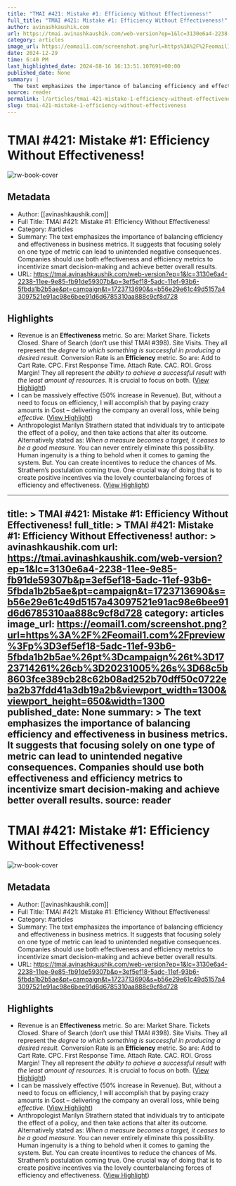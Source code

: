 ```yaml
---
title: "TMAI #421: Mistake #1: Efficiency Without Effectiveness!"
full_title: "TMAI #421: Mistake #1: Efficiency Without Effectiveness!"
author: avinashkaushik.com
url: https://tmai.avinashkaushik.com/web-version?ep=1&lc=3130e6a4-2238-11ee-9e85-fb91de59307b&p=3ef5ef18-5adc-11ef-93b6-5fbda1b2b5ae&pt=campaign&t=1723713690&s=b56e29e61c49d5157a43097521e91ac98e6bee91d6d6785310aa888c9cf8d728
category: articles
image_url: https://eomail1.com/screenshot.png?url=https%3A%2F%2Feomail1.com%2Fpreview%3Fp%3D3ef5ef18-5adc-11ef-93b6-5fbda1b2b5ae%26pt%3Dcampaign%26t%3D1723714261%26cb%3D20231005%26s%3D68c5b8603fce389cb28c62b08ad252b70dff50c0722eba2b37fdd41a3db19a2b&viewport_width=1300&viewport_height=650&width=1300
date: 2024-12-29
time: 6:40 PM
last_highlighted_date: 2024-08-16 16:13:51.107691+00:00
published_date: None
summary: |
  The text emphasizes the importance of balancing efficiency and effectiveness in business metrics. It suggests that focusing solely on one type of metric can lead to unintended negative consequences. Companies should use both effectiveness and efficiency metrics to incentivize smart decision-making and achieve better overall results.
source: reader
permalink: l/articles/tmai-421-mistake-1-efficiency-without-effectiveness
slug: tmai-421-mistake-1-efficiency-without-effectiveness
---
```

# TMAI #421: Mistake #1: Efficiency Without Effectiveness!

![rw-book-cover](https://eomail1.com/screenshot.png?url=https%3A%2F%2Feomail1.com%2Fpreview%3Fp%3D3ef5ef18-5adc-11ef-93b6-5fbda1b2b5ae%26pt%3Dcampaign%26t%3D1723714261%26cb%3D20231005%26s%3D68c5b8603fce389cb28c62b08ad252b70dff50c0722eba2b37fdd41a3db19a2b&viewport_width=1300&viewport_height=650&width=1300)

## Metadata
- Author: [[avinashkaushik.com]]
- Full Title: TMAI #421: Mistake #1: Efficiency Without Effectiveness!
- Category: #articles
- Summary: The text emphasizes the importance of balancing efficiency and effectiveness in business metrics. It suggests that focusing solely on one type of metric can lead to unintended negative consequences. Companies should use both effectiveness and efficiency metrics to incentivize smart decision-making and achieve better overall results.
- URL: https://tmai.avinashkaushik.com/web-version?ep=1&lc=3130e6a4-2238-11ee-9e85-fb91de59307b&p=3ef5ef18-5adc-11ef-93b6-5fbda1b2b5ae&pt=campaign&t=1723713690&s=b56e29e61c49d5157a43097521e91ac98e6bee91d6d6785310aa888c9cf8d728

## Highlights
- Revenue is an **Effectiveness** metric. 
  So are: Market Share. Tickets Closed. Share of Search (don’t use this! TMAI #398). Site Visits. 
  They all represent the *degree to which something is successful in producing a desired result.* 
  Conversion Rate is an **Efficiency** metric. 
  So are: Add to Cart Rate. CPC. First Response Time. Attach Rate. CAC. ROI. Gross Margin! 
  They all represent *the ability to achieve a successful result with the least amount of resources*. 
  It is crucial to focus on both. ([View Highlight](https://read.readwise.io/read/01j5dz6zevnd7de2jeap1p9wnp))
- I can be massively effective (50% increase in Revenue). But, without a need to focus on efficiency, I will accomplish that by paying crazy amounts in Cost – delivering the company an overall loss, while being *effective*. ([View Highlight](https://read.readwise.io/read/01j5dz7d7b4gkv14rcd13k2enq))
- Anthropologist Marilyn Strathern stated that individuals try to anticipate the effect of a policy, and then take actions that alter its outcome. Alternatively stated as: 
  *When a measure becomes a target, it ceases to be a good measure.* 
  You can never entirely eliminate this possibility. Human ingenuity is a thing to behold when it comes to gaming the system. 
  But. You can create incentives to reduce the chances of Ms. Strathern’s postulation coming true. One crucial way of doing that is to create positive incentives via the lovely counterbalancing forces of efficiency and effectiveness. ([View Highlight](https://read.readwise.io/read/01j5dzey7hahada4a1eqwn9kbk))


---
title: >
  TMAI #421: Mistake #1: Efficiency Without Effectiveness!
full_title: >
  TMAI #421: Mistake #1: Efficiency Without Effectiveness!
author: >
  avinashkaushik.com
url: https://tmai.avinashkaushik.com/web-version?ep=1&lc=3130e6a4-2238-11ee-9e85-fb91de59307b&p=3ef5ef18-5adc-11ef-93b6-5fbda1b2b5ae&pt=campaign&t=1723713690&s=b56e29e61c49d5157a43097521e91ac98e6bee91d6d6785310aa888c9cf8d728
category: articles
image_url: https://eomail1.com/screenshot.png?url=https%3A%2F%2Feomail1.com%2Fpreview%3Fp%3D3ef5ef18-5adc-11ef-93b6-5fbda1b2b5ae%26pt%3Dcampaign%26t%3D1723714261%26cb%3D20231005%26s%3D68c5b8603fce389cb28c62b08ad252b70dff50c0722eba2b37fdd41a3db19a2b&viewport_width=1300&viewport_height=650&width=1300
published_date: None
summary: >
  The text emphasizes the importance of balancing efficiency and effectiveness in business metrics. It suggests that focusing solely on one type of metric can lead to unintended negative consequences. Companies should use both effectiveness and efficiency metrics to incentivize smart decision-making and achieve better overall results.
source: reader
---
# TMAI #421: Mistake #1: Efficiency Without Effectiveness!

![rw-book-cover](https://eomail1.com/screenshot.png?url=https%3A%2F%2Feomail1.com%2Fpreview%3Fp%3D3ef5ef18-5adc-11ef-93b6-5fbda1b2b5ae%26pt%3Dcampaign%26t%3D1723714261%26cb%3D20231005%26s%3D68c5b8603fce389cb28c62b08ad252b70dff50c0722eba2b37fdd41a3db19a2b&viewport_width=1300&viewport_height=650&width=1300)

## Metadata
- Author: [[avinashkaushik.com]]
- Full Title: TMAI #421: Mistake #1: Efficiency Without Effectiveness!
- Category: #articles
- Summary: The text emphasizes the importance of balancing efficiency and effectiveness in business metrics. It suggests that focusing solely on one type of metric can lead to unintended negative consequences. Companies should use both effectiveness and efficiency metrics to incentivize smart decision-making and achieve better overall results.
- URL: https://tmai.avinashkaushik.com/web-version?ep=1&lc=3130e6a4-2238-11ee-9e85-fb91de59307b&p=3ef5ef18-5adc-11ef-93b6-5fbda1b2b5ae&pt=campaign&t=1723713690&s=b56e29e61c49d5157a43097521e91ac98e6bee91d6d6785310aa888c9cf8d728

## Highlights
- Revenue is an **Effectiveness** metric. 
  So are: Market Share. Tickets Closed. Share of Search (don’t use this! TMAI #398). Site Visits. 
  They all represent the *degree to which something is successful in producing a desired result.* 
  Conversion Rate is an **Efficiency** metric. 
  So are: Add to Cart Rate. CPC. First Response Time. Attach Rate. CAC. ROI. Gross Margin! 
  They all represent *the ability to achieve a successful result with the least amount of resources*. 
  It is crucial to focus on both. ([View Highlight](https://read.readwise.io/read/01j5dz6zevnd7de2jeap1p9wnp))
- I can be massively effective (50% increase in Revenue). But, without a need to focus on efficiency, I will accomplish that by paying crazy amounts in Cost – delivering the company an overall loss, while being *effective*. ([View Highlight](https://read.readwise.io/read/01j5dz7d7b4gkv14rcd13k2enq))
- Anthropologist Marilyn Strathern stated that individuals try to anticipate the effect of a policy, and then take actions that alter its outcome. Alternatively stated as: 
  *When a measure becomes a target, it ceases to be a good measure.* 
  You can never entirely eliminate this possibility. Human ingenuity is a thing to behold when it comes to gaming the system. 
  But. You can create incentives to reduce the chances of Ms. Strathern’s postulation coming true. One crucial way of doing that is to create positive incentives via the lovely counterbalancing forces of efficiency and effectiveness. ([View Highlight](https://read.readwise.io/read/01j5dzey7hahada4a1eqwn9kbk))


